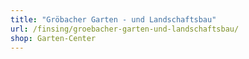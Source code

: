 ```yaml
---
title: "Gröbacher Garten - und Landschaftsbau"
url: /finsing/groebacher-garten-und-landschaftsbau/
shop: Garten-Center
---
```

